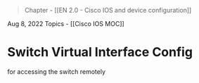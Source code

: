 >Chapter - [[EN 2.0 - Cisco IOS and device configuration]]

Aug 8, 2022
Topics - [[Cisco IOS MOC]]

# Switch  Virtual Interface Config
for accessing the switch remotely
